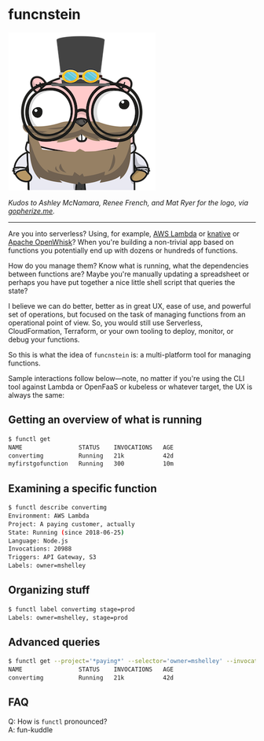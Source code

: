 # funcnstein

![funcnstein logo](img/funcnstein-logo.png)

_Kudos to Ashley McNamara, Renee French, and Mat Ryer for the logo, via [gopherize.me](https://gopherize.me/)._

---

Are you into serverless? Using, for example, [AWS Lambda](https://aws.amazon.com/lambda/) or [knative](https://github.com/knative/serving) or [Apache OpenWhisk](https://openwhisk.apache.org/)? When you're building a non-trivial app based on functions you potentially end up with dozens or hundreds of functions.

How do you manage them? Know what is running, what the dependencies between functions are? Maybe you're manually updating a spreadsheet or perhaps you have put together a nice little shell script that queries the state?

I believe we can do better, better as in great UX, ease of use, and powerful set of operations, but focused on the task of managing functions from an operational point of view. So, you would still use Serverless, CloudFormation, Terraform, or your own tooling to deploy, monitor, or debug your functions.

So this is what the idea of `funcnstein` is: a multi-platform tool for managing functions.

Sample interactions follow below—note, no matter if you're using the CLI tool against Lambda or OpenFaaS or kubeless or whatever target, the UX is always the same:

## Getting an overview of what is running

```bash
$ functl get
NAME                STATUS    INVOCATIONS   AGE
convertimg          Running   21k           42d
myfirstgofunction   Running   300           10m
```

## Examining a specific function

```bash
$ functl describe convertimg
Environment: AWS Lambda
Project: A paying customer, actually
State: Running (since 2018-06-25)
Language: Node.js
Invocations: 20988
Triggers: API Gateway, S3 
Labels: owner=mshelley
```

## Organizing stuff

```bash
$ functl label convertimg stage=prod
Labels: owner=mshelley, stage=prod
```

## Advanced queries

```bash
$ functl get --project='*paying*' --selector='owner=mshelley' --invocations='>20k'
NAME                STATUS    INVOCATIONS   AGE
convertimg          Running   21k           42d
```

## FAQ

Q: How is `functl` pronounced?<br />
A: fun-kuddle
